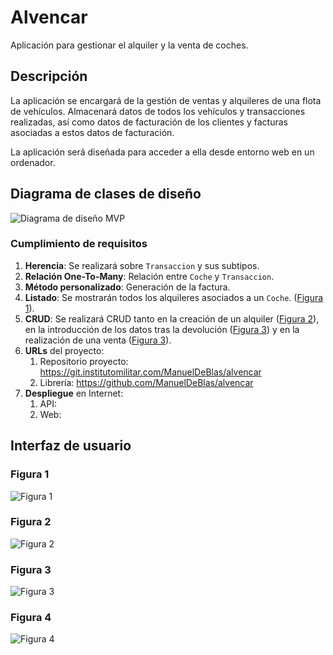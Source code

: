 # Alvencar

Aplicación para gestionar el alquiler y la venta de coches.

## Descripción

La aplicación se encargará de la gestión de ventas y alquileres de una flota de vehículos. Almacenará datos de todos los vehículos y transacciones realizadas, así como datos de facturación de los clientes y facturas asociadas a estos datos de facturación.

La aplicación será diseñada para acceder a ella desde entorno web en un ordenador.

## Diagrama de clases de diseño

![Diagrama de diseño MVP](https://git.institutomilitar.com/ManuelDeBlas/alvencar/-/wikis/img/20250207_diagrama_clases_alvencar.png)

### Cumplimiento de requisitos

1. **Herencia**: Se realizará sobre `Transaccion` y sus subtipos.
2. **Relación One-To-Many**: Relación entre `Coche` y `Transaccion`.
3. **Método personalizado**: Generación de la factura.
4. **Listado**: Se mostrarán todos los alquileres asociados a un `Coche`. ([Figura 1](#figura-1)).
5. **CRUD**: Se realizará CRUD tanto en la creación de un alquiler ([Figura 2](#figura-2)), en la introducción de los datos tras la devolución ([Figura 3](#figura-3)) y en la realización de una venta ([Figura 3](#figura-3)).
6. **URLs** del proyecto:
   1. Repositorio proyecto: <https://git.institutomilitar.com/ManuelDeBlas/alvencar>
   2. Librería: <https://github.com/ManuelDeBlas/alvencar>
7. **Despliegue** en Internet:
   1. API: 
   2. Web: 

## Interfaz de usuario

### Figura 1

![Figura 1](https://git.institutomilitar.com/ManuelDeBlas/alvencar/-/wikis/img/20250207_interfaz_listado.jpg)

### Figura 2

![Figura 2](https://git.institutomilitar.com/ManuelDeBlas/alvencar/-/wikis/img/20250702_interfaz_CRUD_alquiler1.jpg)

### Figura 3

![Figura 3](https://git.institutomilitar.com/ManuelDeBlas/alvencar/-/wikis/img/20250702_interfaz_CRUD_alquiler2.jpg)

### Figura 4

![Figura 4](https://git.institutomilitar.com/ManuelDeBlas/alvencar/-/wikis/img/20250702_interfaz_CRUD_venta.jpg)
